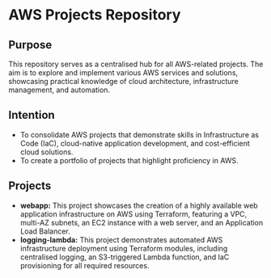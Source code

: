 # AWS Projects Repository

## Purpose

This repository serves as a centralised hub for all AWS-related projects. The aim is to explore and implement various AWS services and solutions, showcasing practical knowledge of cloud architecture, infrastructure management, and automation.

## Intention

- To consolidate AWS projects that demonstrate skills in Infrastructure as Code (IaC), cloud-native application development, and cost-efficient cloud solutions.
- To create a portfolio of projects that highlight proficiency in AWS.

## Projects

- **webapp:** This project showcases the creation of a highly available web application infrastructure on AWS using Terraform, featuring a VPC, multi-AZ subnets, an EC2 instance with a web server, and an Application Load Balancer.
- **logging-lambda:** This project demonstrates automated AWS infrastructure deployment using Terraform modules, including centralised logging, an S3-triggered Lambda function, and IaC provisioning for all required resources.
